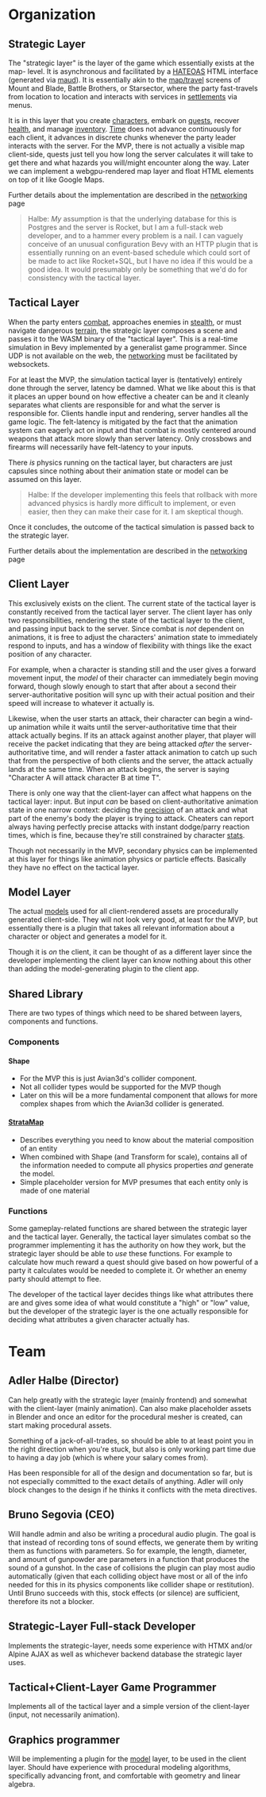 # Organization
## Strategic Layer
The "strategic layer" is the layer of the game which essentially exists at the map- level. It is asynchronous and facilitated by a [HATEOAS](https://en.wikipedia.org/wiki/HATEOAS) HTML interface (generated via [maud](https://maud.lambda.xyz/)). It is essentially akin to the [map/travel](Travel.md) screens of Mount and Blade, Battle Brothers, or Starsector, where the party fast-travels from location to location and interacts with services in [settlements](Settlement.md) via menus.

It is in this layer that you create [characters](Characters), embark on [quests](Quests.md), recover [health](Health.md), and manage [inventory](Inventory.md). [Time](Time.md) does not advance continuously for each client, it advances in discrete chunks whenever the party leader interacts with the server. For the MVP, there is not actually a visible map client-side, quests just tell you how long the server calculates it will take to get there and what hazards you will/might encounter along the way. Later we can implement a webgpu-rendered map layer and float HTML elements on top of it like Google Maps.

Further details about the implementation are described in the [networking](Networking) page

>Halbe: *My* assumption is that the underlying database for this is Postgres and the server is Rocket, but I am a full-stack web developer, and to a hammer every problem is a nail. I can vaguely conceive of an unusual configuration Bevy with an HTTP plugin that is essentially running on an event-based schedule which could sort of be made to act like Rocket+SQL, but I have no idea if this would be a good idea. It would presumably only be something that we'd do for consistency with the tactical layer.
## Tactical Layer
When the party enters [combat](Combat.md), approaches enemies in [stealth](Stealth.md), or must navigate dangerous [terrain](Terrain), the strategic layer composes a scene and passes it to the WASM binary of the "tactical layer". This is a real-time simulation in Bevy implemented by a generalist game programmer. Since UDP is not available on the web, the [networking](Networking) must be facilitated by websockets.

For at least the MVP, the simulation tactical layer is (tentatively) entirely done through the server, latency be damned. What we like about this is that it places an upper bound on how effective a cheater can be and it cleanly separates what clients are responsible for and what the server is responsible for. Clients handle input and rendering, server handles all the game logic. The felt-latency is mitigated by the fact that the animation system can eagerly act on input and that combat is mostly centered around weapons that attack more slowly than server latency. Only crossbows and firearms will necessarily have felt-latency to your inputs.

There *is* physics running on the tactical layer, but characters are just capsules since nothing about their animation state or model can be assumed on this layer.

>Halbe: If the developer implementing this feels that rollback with more advanced physics is hardly more difficult to implement, or even easier, then they can make their case for it. I am skeptical though.

Once it concludes, the outcome of the tactical simulation is passed back to the strategic layer.

Further details about the implementation are described in the [networking](Networking) page

## Client Layer
This exclusively exists on the client. The current state of the tactical layer is constantly received from the tactical layer server. The client layer has only two responsibilities, rendering the state of the tactical layer to the client, and passing input back to the server. Since combat is *not* dependent on animations, it is free to adjust the characters' animation state to immediately respond to inputs, and has a window of flexibility with things like the exact position of any character.

For example, when a character is standing still and the user gives a forward movement input, the *model* of their character can immediately begin moving forward, though slowly enough to start that after about a second their server-authoritative position will sync up with their actual position and their speed will increase to whatever it actually is.

Likewise, when the user starts an attack, their character can begin a wind-up animation while it waits until the server-authoritative time that their attack actually begins. If its an attack against another player, that player will receive the packet indicating that they are being attacked *after* the server-authoritative time, and will render a faster attack animation to catch up such that from the perspective of both clients and the server, the attack actually lands at the same time. When an attack begins, the server is saying "Character A will attack character B at time T".

There is only one way that the client-layer can affect what happens on the tactical layer: input. But input *can* be based on client-authoritative animation state in one narrow context: deciding the [precision](Controls.md) of an attack and what part of the enemy's body the player is trying to attack. Cheaters can report always having perfectly precise attacks with instant dodge/parry reaction times, which is fine, because they're still constrained by character [stats](Stats.md).

Though not necessarily in the MVP, secondary physics can be implemented at this layer for things like animation physics or particle effects. Basically they have no effect on the tactical layer.

## Model Layer
The actual [models](Models.md) used for all client-rendered assets are procedurally generated client-side. They will not look very good, at least for the MVP, but essentially there is a plugin that takes all relevant information about a character or object and generates a model for it.

Though it is *on* the client, it can be thought of as a different layer since the developer implementing the client layer can know nothing about this other than adding the model-generating plugin to the client app.
## Shared Library
There are two types of things which need to be shared between layers, components and functions.
### Components
#### Shape
* For the MVP this is just Avian3d's collider component.
* Not all collider types would be supported for the MVP though
* Later on this will be a more fundamental component that allows for more complex shapes from which the Avian3d collider is generated.
#### [StrataMap](shared/StrataMap)
* Describes everything you need to know about the material composition of an entity
* When combined with Shape (and Transform for scale), contains all of the information needed to compute all physics properties *and* generate the model.
* Simple placeholder version for MVP presumes that each entity only is made of one material
### Functions
Some gameplay-related functions are shared between the strategic layer and the tactical layer. Generally, the tactical layer simulates combat so the programmer implementing it has the authority on how they work, but the strategic layer should be able to *use* these functions. For example to calculate how much reward a quest should give based on how powerful of a party it calculates would be needed to complete it. Or whether an enemy party should attempt to flee.

The developer of the tactical layer decides things like what attributes there are and gives some idea of what would constitute a "high" or "low" value, but the developer of the strategic layer is the one actually responsible for deciding what attributes a given character actually has. 

# Team
## Adler Halbe (Director)
Can help greatly with the strategic layer (mainly frontend) and somewhat with the client-layer (mainly animation). Can also make placeholder assets in Blender and once an editor for the procedural mesher is created, can start making procedural assets.

Something of a jack-of-all-trades, so should be able to at least point you in the right direction when you're stuck, but also is only working part time due to having a day job (which is where your salary comes from).

Has been responsible for all of the design and documentation so far, but is not especially committed to the exact details of anything. Adler will only block changes to the design if he thinks it conflicts with the meta directives.
## Bruno Segovia (CEO)
Will handle admin and also be writing a procedural audio plugin. The goal is that instead of recording tons of sound effects, we generate them by writing them as functions with parameters. So for example, the length, diameter, and amount of gunpowder are parameters in a function that produces the sound of a gunshot. In the case of collisions the plugin can play most audio automatically (given that each colliding object have most or all of the info needed for this in its physics components like collider shape or restitution). Until Bruno succeeds with this, stock effects (or silence) are sufficient, therefore its not a blocker.
## Strategic-Layer Full-stack Developer
Implements the strategic-layer, needs some experience with HTMX and/or Alpine AJAX as well as whichever backend database the strategic layer uses.
## Tactical+Client-Layer Game Programmer
Implements all of the tactical layer and a simple version of the client-layer (input, not necessarily animation).
## Graphics programmer
Will be implementing a plugin for the [model](Models.md) layer, to be used in the client layer. Should have experience with procedural modeling algorithms, specifically advancing front, and comfortable with geometry and linear algebra.